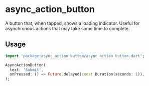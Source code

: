 # async_action_button

A button that, when tapped, shows a loading indicator. Useful for asynchronous actions that may take some time to complete.

## Usage

```dart
import 'package:async_action_button/async_action_button.dart';

AsyncActionButton(
  text: 'Submit',
  onPressed: () => Future.delayed(const Duration(seconds: 1)),
);
```
